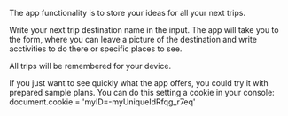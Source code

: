The app functionality is to store your ideas for all your next trips.

Write your next trip destination name in the input. The app will take you to the form, where you can leave a picture of the destination and write acctivities to do there or specific places to see.  

All trips will be remembered for your device.

If you just want to see quickly what the app offers, you could try it with prepared sample plans. 
You can do this setting a cookie in your console:
document.cookie = 'myID=-myUniqueIdRfqg_r7eq'
